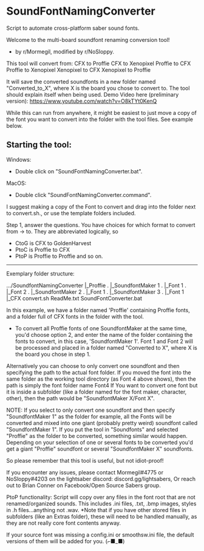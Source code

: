 # SoundFontNamingConverter
Script to automate cross-platform saber sound fonts.

Welcome to the multi-board soundfont renaming conversion tool!
- by r/Mormegil, modified by r/NoSloppy.

This tool will convert from:
CFX to Proffie
CFX to Xenopixel
Proffie to CFX
Proffie to Xenopixel
Xenopixel to CFX
Xenopixel to Proffie

It will save the converted soundfonts in a new folder named "Converted_to_X", where X is the board you chose to convert to.
The tool should explain itself when being used.
Demo Video here (preliminary version):
https://www.youtube.com/watch?v=O8kTYt0KenQ

While this can run from anywhere, it might be easiest to just move a copy of the font you want to convert into the folder with the tool files.
See example below.

Starting the tool:
-----------------
Windows:
- Double click on "SoundFontNamingConverter.bat".

MacOS:
- Double click "SoundFontNamingConverter.command".


I suggest making a copy of the Font to convert and drag into the folder next to convert.sh., or use the template folders included.

Step 1, answer the questions.
You have choices for which format to convert from -> to.
They are abbreviated logically, so
- CtoG is CFX to GoldenHarvest
- PtoC is Proffie to CFX
- PtoP is Proffie to Proffie 
and so on.

-----------------------------
Exemplary folder structure:

.../SoundfontNamingConverter
	|_Proffie
	.	|_SoundfontMaker 1
	.		|_Font 1
	.		|_Font 2
	.	|_SoundfontMaker 2
	.		|_Font 1
	.	|_SoundfontMaker 3
	.		|_Font 1
	|_CFX
	convert.sh
	ReadMe.txt
	SoundFontConverter.bat
	
In this example, we have a folder named 'Proffie' containing Proffie fonts,
and a folder full of CFX fonts in the folder with the tool.
- To convert all Proffie fonts of one SoundfontMaker at the same time,
  you'd choose option 2, and enter the name of the folder containing the fonts to convert, in this case, 'SoundfontMaker 1'.
Font 1 and Font 2 will be processed and placed in a folder named "Converted to X", where X is the board you chose in step 1.

Alternatively you can choose to only convert one soundfont and then specifying the path to the actual font folder. If you moved the font into the same folder as the working tool directory (as Font 4 above shows), then the path is simply the font folder name
Font4
If You want to convert one font but it is inside a subfolder (like a folder named for the font maker, character, other), then the path would be "SoundfontMaker X/Font X". 

NOTE: If you select to only convert one soundfont and then specify "SoundfontMaker 1" as the folder for example, 
all the Fonts will be converted and mixed into one giant (probably pretty weird) soundfont called "SoundfontMaker 1".
If you put the tool in "Soundfonts" and selected "Proffie" as the folder to be converted, something similar would happen. 
Depending on your selection of one or several fonts to be converted you'd get a giant "Proffie" soundfont or several 
"SoundfontMaker X" soundfonts. 

So please remember that this tool is useful, but not idiot-proof!

If you encounter any issues, please contact Mormegil#4775 or NoSloppy#4203 on the lightsaber discord:
discord.gg/lightsabers,
Or reach out to Brian Conner on Facebook/Open Source Sabers group.


PtoP functionality:
Script will copy over any files in the font root that are not renamed/organized sounds. This includes .ini files, .txt, .bmp images, styles in .h files...anything not .wav.
*Note that if you have other stored files in subfolders (like an Extras folder), these will need to be handled manually, as they are not really core font contents anyway.
 
If your source font was missing a config.ini or smoothsw.ini file, the default versions of them will be added for you. (⌐■_■)

